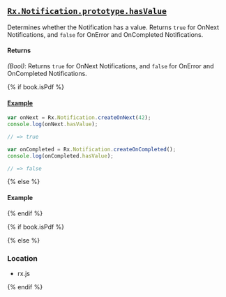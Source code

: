 ## [`Rx.Notification.prototype.hasValue`]()

Determines whether the Notification has a value.  Returns `true` for OnNext Notifications, and `false` for OnError and OnCompleted Notifications.

#### Returns
*(Bool)*: Returns `true` for OnNext Notifications, and `false` for OnError and OnCompleted Notifications.

{% if book.isPdf %}

#### [Example](http://jsbin.com/cicixi/3/edit?js,console)

```js
var onNext = Rx.Notification.createOnNext(42);
console.log(onNext.hasValue);

// => true

var onCompleted = Rx.Notification.createOnCompleted();
console.log(onCompleted.hasValue);

// => false
```

{% else %}

#### Example

[](http://jsbin.com/cicixi/3/embed?js,console)

{% endif %}

{% if book.isPdf %}



{% else %}

### Location

- rx.js

{% endif %}